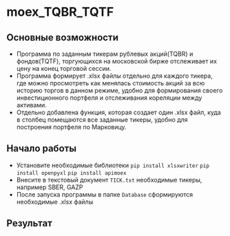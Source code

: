 # moex_TQBR_TQTF
## Основные возможности
+ Программа по заданным тикерам рублевых акций(TQBR) и фондов(TQTF), торгующихся на московской бирже отслеживает их цену на конец торговой сессии. 
+ Программа формирует .xlsx файлы отдельно для каждого тикера, где можно просмотреть как менялась стоимость акций за всю историю торгов в данном режиме, удобно для формирования своего инвестиционного портфеля и отслеживания кореляции между активами.
+ Отдельно добавлена функция, которая создает один .xlsx файл, куда в столбец помещаются все заданные тикеры, удобно для построения портфеля по Марковицу.
## Начало работы
- Установите необходимые библиотеки
`pip install xlsxwriter` 
`pip install openpyxl` 
`pip install apimoex`
- Внесите в текстовый документ `TICK.txt` необходимые тикеры, например SBER, GAZP
- После запуска программы в папке `Database` сформируются необходимые .xlsx файлы 
## Результат
